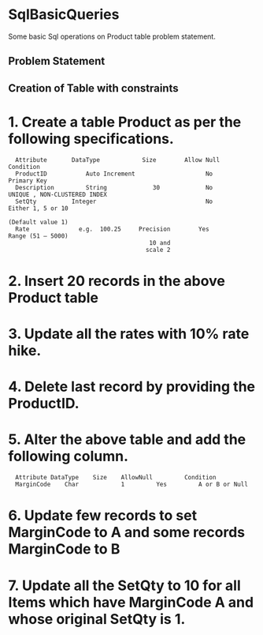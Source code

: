 # SqlBasicQueries
Some basic Sql operations on Product table problem statement.

## Problem Statement 

## Creation of Table with constraints
# 1.	Create a table Product as per the following specifications.
      Attribute	      DataType  	      Size	      Allow Null	    Condition
      ProductID 	      Auto Increment		            No	          Primary Key
      Description	      String	         30	            No	          UNIQUE , NON-CLUSTERED INDEX
      SetQty	      Integer		                        No	          Either 1, 5 or 10
                                                                                    (Default value 1)
      Rate	            e.g.  100.25	 Precision        Yes	          Range (51 – 5000)
                                            10 and 
                                           scale 2	


# 2.	Insert 20 records in the above Product table

# 3.	Update all the rates with 10% rate hike.

# 4.	Delete last record by providing the ProductID.

# 5.	Alter the above table and add the following column.
      Attribute	DataType	Size	AllowNull	      Condition
      MarginCode	Char	        1	      Yes	      A or B or Null
# 6.	Update few records to set MarginCode to A and some records MarginCode to B

# 7.	Update all the SetQty to 10 for all Items which have MarginCode A and whose original SetQty is 1.
